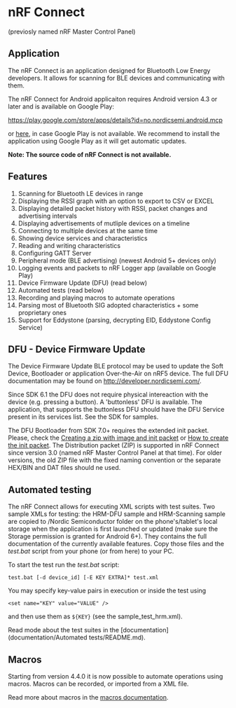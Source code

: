 # nRF Connect

(previosly named nRF Master Control Panel)

## Application

The nRF Connect is an application designed for Bluetooth Low Energy developers. It allows for scanning for BLE devices and communicating with them.

The nRF Connect for Android applicaiton requires Android version 4.3 or later and is available on Google Play:

https://play.google.com/store/apps/details?id=no.nordicsemi.android.mcp

or [here](https://github.com/NordicSemiconductor/Android-nRF-Connect/releases), in case Google Play is not available. We recommend to install the application using Google Play as it will get automatic updates.

**Note: The source code of nRF Connect is not available.**

## Features

1. Scanning for Bluetooth LE devices in range
1. Displaying the RSSI graph with an option to export to CSV or EXCEL
1. Displaying detailed packet history with RSSI, packet changes and advertising intervals
1. Displaying advertisements of mutliple devices on a timeline
1. Connecting to multiple devices at the same time
1. Showing device services and characteristics
1. Reading and writing characteristics
1. Configuring GATT Server
1. Peripheral mode (BLE advertising) (newest Android 5+ devices only)
1. Logging events and packets to nRF Logger app (available on Google Play)
1. Device Firmware Update (DFU) (read below)
1. Automated tests (read below)
1. Recording and playing macros to automate operations
1. Parsing most of Bluetooth SIG adopted characteristics + some proprietary ones
1. Support for Eddystone (parsing, decrypting EID, Eddystone Config Service)

## DFU - Device Firmware Update

The Device Firmware Update BLE protocol may be used to update the Soft Device, Bootloader or application Over-the-Air on nRF5 device. The full DFU documentation may be found on http://developer.nordicsemi.com/.

Since SDK 6.1 the DFU does not require physical intereaction with the device (e.g. pressing a button). A 'buttonless' DFU is available. The application, that supports the buttonless DFU should have the DFU Service present in its services list. See the SDK for samples.

The DFU Bootloader from SDK 7.0+ requires the extended init packet. Please, check the [Creating a zip with image and init packet](https://www.nordicsemi.com/en/DocLib/Content/SDK_Doc/nRF5_SDK/v15-2-0/lib_bootloader_dfu_validation) or [How to create the init packet](init%20packet%20handling/README.md). The Distribution packet (ZIP) is supported in nRF Connect since version 3.0 (named nRF Master Control Panel at that time). For older versions, the old ZIP file with the fixed naming convention or the separate HEX/BIN and DAT files should ne used. 

## Automated testing

The nRF Connect allows for executing XML scripts with test suites. Two sample XMLs for testing: the HRM-DFU sample and HRM-Scanning sample are copied to /Nordic Semiconductor folder on the phone's/tablet's local storage when the application is first launched or updated (make sure the Storage permission is granted for Android 6+). They contains the full documentation of the currently available features. Copy those files and the *test.bat* script from your phone (or from here) to your PC.

To start the test run the *test.bat* script:

    test.bat [-d device_id] [-E KEY EXTRA]* test.xml

You may specify key-value pairs in execution or inside the test using 

    <set name="KEY" value="VALUE" />
    
and then use them as `${KEY}` (see the sample_test_hrm.xml).

Read mode about the test suites in the [documentation](documentation/Automated tests/README.md).

## Macros

Starting from version 4.4.0 it is now possible to automate operations using macros. Macros can be recorded, or imported from a XML file.

Read more about macros in the [macros documentation](documentation/Macros/README.md).
